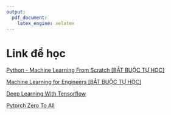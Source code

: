 ```yaml
---
output:
  pdf_document:
    latex_engine: xelatex
---
```

# Link để học
[Python - Machine Learning From Scratch [BẮT BUỘC TỰ HỌC]](https://courses.uit.edu.vn/mod/url/view.php?id=262799)

[Machine Learning for Engineers [BẮT BUỘC TỰ HỌC]](https://courses.uit.edu.vn/mod/url/view.php?id=262814)

[Deep Learning With Tensorflow](https://courses.uit.edu.vn/mod/url/view.php?id=262804)

[Pytorch Zero To All](https://courses.uit.edu.vn/mod/url/view.php?id=262809)